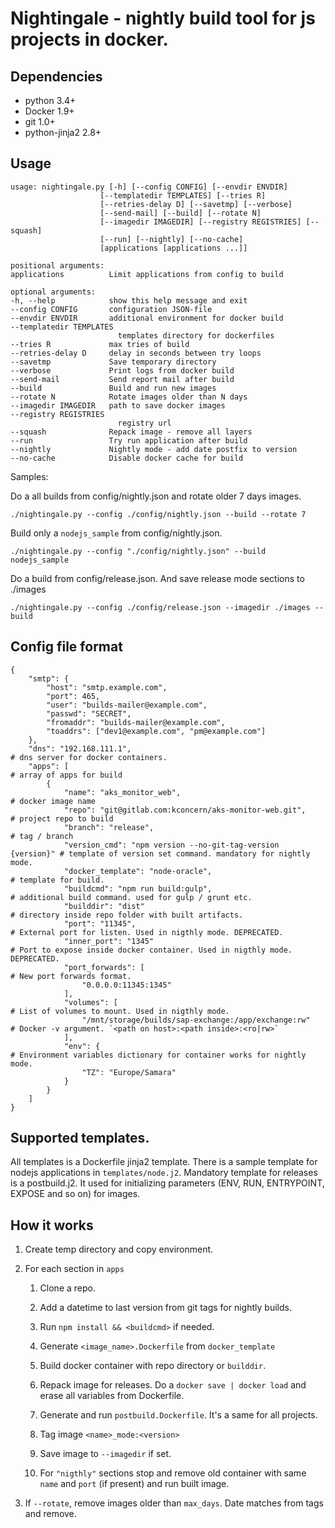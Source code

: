 # Nightingale - nightly build tool for js projects in docker.

## Dependencies

- python 3.4+
- Docker 1.9+
- git 1.0+
- python-jinja2 2.8+

## Usage

    usage: nightingale.py [-h] [--config CONFIG] [--envdir ENVDIR]
                        [--templatedir TEMPLATES] [--tries R]
                        [--retries-delay D] [--savetmp] [--verbose]
                        [--send-mail] [--build] [--rotate N]
                        [--imagedir IMAGEDIR] [--registry REGISTRIES] [--squash]
                        [--run] [--nightly] [--no-cache]
                        [applications [applications ...]]

    positional arguments:
    applications          Limit applications from config to build

    optional arguments:
    -h, --help            show this help message and exit
    --config CONFIG       configuration JSON-file
    --envdir ENVDIR       additional environment for docker build
    --templatedir TEMPLATES
                            templates directory for dockerfiles
    --tries R             max tries of build
    --retries-delay D     delay in seconds between try loops
    --savetmp             Save temporary directory
    --verbose             Print logs from docker build
    --send-mail           Send report mail after build
    --build               Build and run new images
    --rotate N            Rotate images older than N days
    --imagedir IMAGEDIR   path to save docker images
    --registry REGISTRIES
                            registry url
    --squash              Repack image - remove all layers
    --run                 Try run application after build
    --nightly             Nightly mode - add date postfix to version
    --no-cache            Disable docker cache for build

Samples:

Do a all builds from config/nightly.json and rotate older 7 days images.

    ./nightingale.py --config ./config/nightly.json --build --rotate 7

Build only a `nodejs_sample` from config/nightly.json.

    ./nightingale.py --config "./config/nightly.json" --build nodejs_sample

Do a build from config/release.json. And save release mode sections to ./images

    ./nightingale.py --config ./config/release.json --imagedir ./images --build

## Config file format

    {
        "smtp": {
            "host": "smtp.example.com",
            "port": 465,
            "user": "builds-mailer@example.com",
            "passwd": "SECRET",
            "fromaddr": "builds-mailer@example.com",
            "toaddrs": ["dev1@example.com", "pm@example.com"]
        },
        "dns": "192.168.111.1",                                             # dns server for docker containers.
        "apps": [                                                           # array of apps for build
            {
                "name": "aks_monitor_web",                                  # docker image name
                "repo": "git@gitlab.com:kconcern/aks-monitor-web.git",      # project repo to build
                "branch": "release",                                        # tag / branch
                "version_cmd": "npm version --no-git-tag-version {version}" # template of version set command. mandatory for nightly mode.
                "docker_template": "node-oracle",                           # template for build.
                "buildcmd": "npm run build:gulp",                           # additional build command. used for gulp / grunt etc.
                "builddir": "dist"                                          # directory inside repo folder with built artifacts.
                "port": "11345",                                            # External port for listen. Used in nigthly mode. DEPRECATED.
                "inner_port": "1345"                                        # Port to expose inside docker container. Used in nigthly mode. DEPRECATED.
                "port_forwards": [                                          # New port forwards format.
                    "0.0.0.0:11345:1345"
                ],
                "volumes": [                                                # List of volumes to mount. Used in nigthly mode.
                    "/mnt/storage/builds/sap-exchange:/app/exchange:rw"     # Docker -v argument. `<path on host>:<path inside>:<ro|rw>`
                ],
                "env": {                                                    # Environment variables dictionary for container works for nightly mode.
                    "TZ": "Europe/Samara"
                }
            }
        ]
    }

## Supported templates.

All templates is a Dockerfile jinja2 template.
There is a sample template for nodejs applications in `templates/node.j2`.
Mandatory template for releases is a postbuild.j2. It used for initializing parameters (ENV, RUN, ENTRYPOINT, EXPOSE and so on) for images.


## How it works

1. Create temp directory and copy environment.
2. For each section in `apps`

    1. Clone a repo.
    2. Add a datetime to last version from git tags for nightly builds.
    3. Run `npm install && <buildcmd>` if needed.
    4. Generate `<image_name>.Dockerfile` from `docker_template`
    5. Build docker container with repo directory or `builddir`.
    6. Repack image for releases. Do a `docker save | docker load` and erase all variables from Dockerfile.
    7. Generate and run `postbuild.Dockerfile`. It's a same for all projects.
    8. Tag image `<name>_mode:<version>`
    9. Save image to `--imagedir` if set.

    10. For `"nigthly"` sections stop and remove old container with same `name` and `port` (if present) and run built image.

3. If `--rotate`, remove images older than `max_days`. Date matches from tags and remove.

